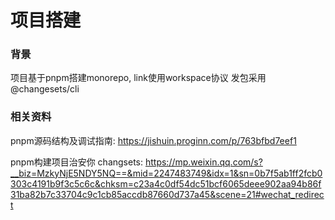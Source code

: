 # 项目搭建

### 背景
项目基于pnpm搭建monorepo,
link使用workspace协议
发包采用@changesets/cli

### 相关资料
pnpm源码结构及调试指南:
https://jishuin.proginn.com/p/763bfbd7eef1

pnpm构建项目治安你
changsets:
https://mp.weixin.qq.com/s?__biz=MzkyNjE5NDY5NQ==&mid=2247483749&idx=1&sn=0b7f5ab1ff2fcb0303c4191b9f3c5c6c&chksm=c23a4c0df54dc51bcf6065deee902aa94b86f31ba82b7c33704c9c1cb85accdb87660d737a45&scene=21#wechat_redirect

